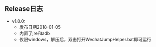 ## Release日志

* v1.0.0:
    * 发布日期2018-01-05
    * 内置了jre和adb
    * 仅限windows，解压后，双击打开WechatJumpHelper.bat即可运行
